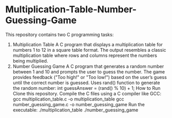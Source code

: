 # Multiplication-Table-Number-Guessing-Game
This repository contains two C programming tasks:

1. Multiplication Table
A C program that displays a multiplication table for numbers 1 to 12 in a square table format.
The output resembles a classic multiplication table where rows and columns represent the numbers being multiplied.
2. Number Guessing Game
A C program that generates a random number between 1 and 10 and prompts the user to guess the number.
The game provides feedback ("Too high!" or "Too low!") based on the user’s guess until the correct number is guessed.
Uses rand() function to generate the random number:
int guessAnswer = (rand() % 10) + 1;
How to Run
Clone this repository.
Compile the C files using a C compiler like GCC:
gcc multiplication_table.c -o multiplication_table
gcc number_guessing_game.c -o number_guessing_game
Run the executable:
./multiplication_table
./number_guessing_game
